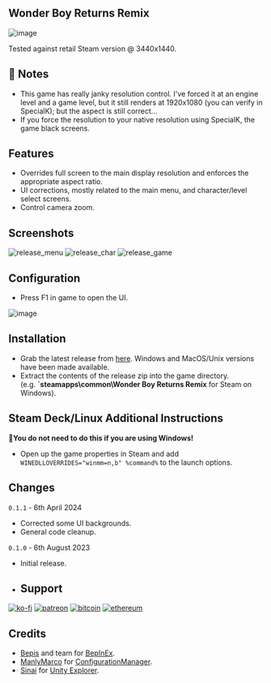 ## Wonder Boy Returns Remix 

![image](https://github.com/p1xel8ted/UltrawideFixes/assets/10510767/37e77b5e-ae9e-4e81-bdd6-bcc669cbf140)

Tested against retail Steam version @ 3440x1440.

## 🚩 Notes
- This game has really janky resolution control. I've forced it at an engine level and a game level, but it still renders at 1920x1080 (you can verify in SpecialK); but the aspect is still correct...
- If you force the resolution to your native resolution using SpecialK, the game black screens.

## Features
- Overrides full screen to the main display resolution and enforces the appropriate aspect ratio.
- UI corrections, mostly related to the main menu, and character/level select screens.
- Control camera zoom.

## Screenshots

![release_menu](https://github.com/p1xel8ted/UltrawideFixes/assets/10510767/bc0175db-c3c8-4130-84ea-e117c51b8870)  ![release_char](https://github.com/p1xel8ted/UltrawideFixes/assets/10510767/0584c3c2-0b61-4986-8631-276aa6fd3864) ![release_game](https://github.com/p1xel8ted/UltrawideFixes/assets/10510767/ca605a9f-6fa5-4cf2-a9f5-05310160624d)


## Configuration
- Press F1 in game to open the UI.

![image](https://github.com/p1xel8ted/UltrawideFixes/assets/10510767/d01e018a-3c74-488c-8bc5-e33eb0833eeb)

## Installation
- Grab the latest release from [here](https://github.com/p1xel8ted/UltrawideFixes/releases/tag/WonderBoyReturnsRemix). Windows and MacOS/Unix versions have been made available.
- Extract the contents of the release zip into the game directory. <br /> (e.g. **`steamapps\common\Wonder Boy Returns Remix** for Steam on Windows).

## Steam Deck/Linux Additional Instructions
🚩**You do not need to do this if you are using Windows!**
- Open up the game properties in Steam and add `WINEDLLOVERRIDES="winmm=n,b" %command%` to the launch options.

## Changes

`0.1.1` - 6th April 2024
- Corrected some UI backgrounds.
- General code cleanup.

`0.1.0` - 6th August 2023
- Initial release.

- ## Support

[![ko-fi](https://github.com/p1xel8ted/UltrawideFixes/assets/10510767/bf2d4fb0-2249-4193-92df-5de01bf40cbf)](https://ko-fi.com/F2F2DI3WA) [![patreon](https://github.com/p1xel8ted/UltrawideFixes/assets/10510767/d66993ee-153f-483f-aec8-6cde5f84d497)](https://www.patreon.com/p1xel8ted) [![bitcoin](https://github.com/p1xel8ted/UltrawideFixes/assets/10510767/e7c3afc3-43f6-42af-9acc-5a2d7f4a8d50)](https://github.com/p1xel8ted/UltrawideFixes/blob/main/donations/README.md) [![ethereum](https://github.com/p1xel8ted/UltrawideFixes/assets/10510767/00a10334-602e-4d5d-b186-96e716f02dc8)](https://github.com/p1xel8ted/UltrawideFixes/blob/main/donations/README.md)

## Credits
- [Bepis](https://github.com/bbepis) and team for [BepInEx](https://github.com/BepInEx/BepInEx).
- [ManlyMarco](https://github.com/ManlyMarco) for [ConfigurationManager](https://github.com/BepInEx/BepInEx.ConfigurationManager).
- [Sinai]() for [Unity Explorer](https://github.com/sinai-dev/UnityExplorer).
